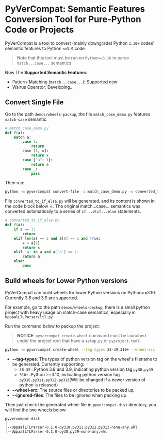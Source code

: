 PyVerCompat: Semantic Features Conversion Tool for Pure-Python Code or Projects
===============================================================================

PyVerCompat is a tool to convert (mainly downgrade) Python `3.10+` codes' semantic features to Python `<=3.9` code.

> Note that this tool must be run on `Python>=3.10` to parse `match...case...` semantics

Now The **Supported Semantic Features**:

- Pattern-Matching (`match...case...`): Supported now
- Walrus Operator: Developing...

## Convert Single File

Go to the path `demos/wheels-packup`, the file `match_case_demo.py` features `match-case` semantic:

```python
# match_case_demo.py
def f(a):
    match a:
        case 1:
            return
        case [1, x]:
            return x
        case {"a": 1}:
            return a
        case _:
            pass
```

Then run:

```sh
python -m pyvercompat convert-file -i match_case_demo.py -o converted_to_if_else.py --encoding utf8 
```

File `converted_to_if_else.py` will be generated, and its content is shown in the code block below ↓. The original match...case... semantics was converted automatically to a series of `if...elif...else` statements.

```python
# converted_to_if_else.py
def f(a):
    if a == 1:
        return
    elif len(a) == 2 and a[0] == 1 and True:
        x = a[1]
        return x
    elif 'a' in a and a['a'] == 1:
        return a
    else:
        pass
```

## Build wheels for Lower Python versions

PyVerCompat can build wheels for lower Python versions on Python>=3.10.
Currently 3.8 and 3.9 are supported.

For example, go to the path `demos/wheels-packup`, there is a small python project with
heavy usage on match-case semantics, especially in `UppaalLTLParser/ltl.py`

Run the command below to packup the project:

> **NOTICE**: `pyvercompat create-wheel` command must be launched under the project root that have a `setup.py` or `pyproject.toml`.

```sh
python -m pyvercompat create-wheel --tag-types 38-39,310+ --wheel-src .\UppaalLTLParser\,.\README.md,.\setup.py --ignored-files .pyc
```

- **--tag-types**: The types of python version tag on the wheel's filename to be generated. Currently supporting:
  - `38-39` : Python 3.8 and 3.9, indicating python version tag `py38.py39`
  - `310+`  :Python >=3.10, indicating python version tag `py310.py311.py312.py313`(Will be changed if a newer version of python is released)
- **--wheel-src**: The source files or directories to be packed up.
- **--ignored-files**: The files to be ignored when packing up.


Then just check the generated wheel file in `pyvercompat-dist` directory, you will find the two wheels below:

```shell
pyvercompat-dist
|
|--UppaalLTLParser-0.1.0-py310.py311.py312.py313-none-any.whl
|--UppaalLTLParser-0.1.0-py38.py39-none-any.whl
```
